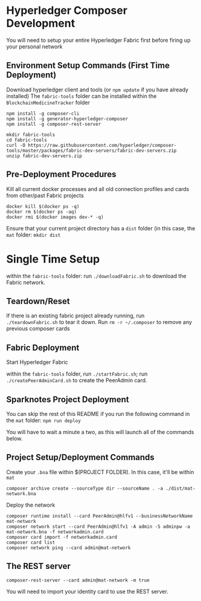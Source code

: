 # Hyperledger Composer Development

You will need to setup your entire Hyperledger Fabric first before 
firing up your personal network

## Environment Setup Commands (First Time Deployment)

Download hyperledger client and tools (or `npm update` if you have already installed)
The `fabric-tools` folder can be installed within the `BlockchainMedicineTracker` folder

```
npm install -g composer-cli
npm install -g generator-hyperledger-composer
npm install -g composer-rest-server

mkdir fabric-tools
cd fabric-tools
curl -O https://raw.githubusercontent.com/hyperledger/composer-tools/master/packages/fabric-dev-servers/fabric-dev-servers.zip
unzip fabric-dev-servers.zip
```

## Pre-Deployment Procedures

Kill all current docker processes and all old connection profiles and cards from other/past Fabric projects

```
docker kill $(docker ps -q)
docker rm $(docker ps -aq)
docker rmi $(docker images dev-* -q)
```

Ensure that your current project directory has a `dist` folder (in this case, the `mat` folder:
`mkdir dist`

# Single Time Setup

within the `fabric-tools` folder:
run `./downloadFabric.sh` to download the Fabric network.

## Teardown/Reset

If there is an existing fabric project already running, run `./teardownFabric.sh` to tear it down.
Run `rm -r ~/.composer` to remove any previous composer cards

## Fabric Deployment 

Start Hyperledger Fabric

within the `fabric-tools` folder, run `./startFabric.sh`;
run `./createPeerAdminCard.sh` to create the PeerAdmin card.

## Sparknotes Project Deployment

You can skip the rest of this README if you run the following command in the `mat` folder:
`npm run deploy`

You will have to wait a minute a two, as this will launch all of the commands below.

## Project Setup/Deployment Commands

Create your `.bna` file within $(PROJECT FOLDER).
In this case, it'll be within `mat`

```
composer archive create --sourceType dir --sourceName . -a ./dist/mat-network.bna
```

Deploy the network

```
composer runtime install --card PeerAdmin@hlfv1 --businessNetworkName mat-network
composer network start --card PeerAdmin@hlfv1 -A admin -S adminpw -a mat-network.bna -f networkadmin.card
composer card import -f networkadmin.card
composer card list
composer network ping --card admin@mat-network
```

## The REST server

`composer-rest-server --card admin@mat-network -m true`

You will need to import your identity card to use the REST server.